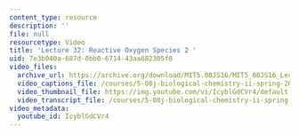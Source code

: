 ```yaml
---
content_type: resource
description: ''
file: null
resourcetype: Video
title: 'Lecture 32: Reactive Oxygen Species 2 '
uid: 7e3b040a-687d-0bb0-6714-43aa682305f8
video_files:
  archive_url: https://archive.org/download/MIT5.08JS16/MIT5_08JS16_Lecture_32_300k.mp4
  video_captions_file: /courses/5-08j-biological-chemistry-ii-spring-2016/260b89a73d4055b2862389a312d97eef_IcyblGdCVr4.vtt
  video_thumbnail_file: https://img.youtube.com/vi/IcyblGdCVr4/default.jpg
  video_transcript_file: /courses/5-08j-biological-chemistry-ii-spring-2016/e949e4503821ab0083af8884f07aa3b9_IcyblGdCVr4.pdf
video_metadata:
  youtube_id: IcyblGdCVr4
---
```

